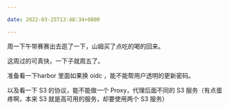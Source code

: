 ```yaml
---

date: 2022-03-25T13:48:34+0800

---
```


周一下午带赛赛出去逛了一下，山姆买了点吃的喝的回来。

这周过的可真快，一下子就周五了。

准备看一下harbor 里面如果换 oidc ，能不能帮用户透明的更新密码。

以及看一下 S3 的协议，能不能做一个 Proxy，代理后面不同的 S3 服务（有点蛋疼啊，本来 S3 就是高可用的服务，却要使用两个 S3 服务）
